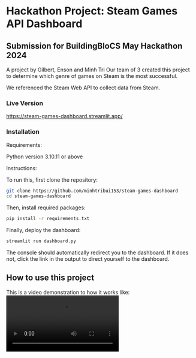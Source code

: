 # Hackathon Project: Steam Games API Dashboard
## Submission for BuildingBloCS May Hackathon 2024
A project by Gilbert, Enson and Minh Tri
Our team of 3 created this project to determine which genre of games on Steam is the most successful.

We referenced the Steam Web API to collect data from Steam.

### Live Version

https://steam-games-dashboard.streamlit.app/

### Installation

Requirements:

Python version 3.10.11 or above

Instructions:

To run this, first clone the repository:
```bash
git clone https://github.com/minhtribui153/steam-games-dashboard
cd steam-games-dashboard
```

Then, install required packages:
```bash
pip install -r requirements.txt
```

Finally, deploy the dashboard:
```bash
streamlit run dashboard.py
```
The console should automatically redirect you to the dashboard.
If it does not, click the link in the output to direct yourself to the dashboard.


## How to use this project
This is a video demonstration to how it works like:
![Steam_games_dashboard](./video/Steam-games-dashboard.mp4)